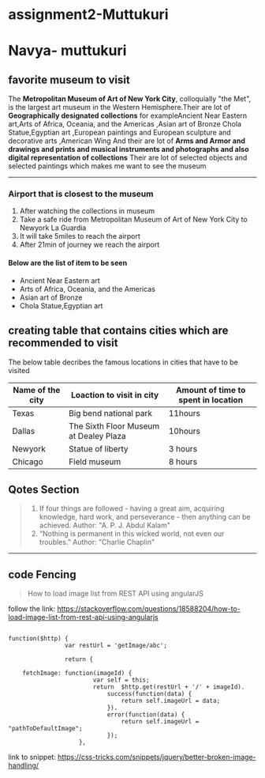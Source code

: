 # assignment2-Muttukuri

# Navya- muttukuri

## favorite museum to visit

The **Metropolitan Museum of Art of New York City**, colloquially "the Met", is the largest art museum in the Western Hemisphere.Their are lot of **Geographically designated collections** for exampleAncient Near Eastern art,Arts of Africa, Oceania, and the Americas ,Asian art of Bronze Chola Statue,Egyptian art ,European paintings and European sculpture and decorative arts ,American Wing 
And their are lot of **Arms and Armor and drawings and prints and musical instruments and photographs and also digital representation of collections** Their are lot of selected objects and selected paintings which makes me want to see the museum

---

### Airport that is closest to the museum
1. After watching the collections in museum
2. Take a safe ride from Metropolitan Museum of Art of New York City to Newyork La Guardia
3. It will take 5miles to reach the airport
4. After 21min of journey we reach the airport 

#### Below are the list of item to be seen 
* Ancient Near Eastern art
* Arts of Africa, Oceania, and the Americas 
* Asian art of Bronze
* Chola Statue,Egyptian art 

## creating table that contains cities which are recommended to visit

The below table decribes the famous locations in cities that have to be visited

| Name of the city | Loaction to visit in city                | Amount of time to spent in location |
|------------------| -----------------------------------------|-------------------------------------|
|    Texas         | Big bend national park                   |    11hours
|    Dallas        |  The Sixth Floor Museum at Dealey Plaza  |    10hours
|    Newyork       | Statue of liberty                        |    3 hours
|   Chicago        | Field museum                             |    8 hours

## Qotes Section

> 1. If four things are followed - having a great aim, acquiring knowledge, hard work, and perseverance - then anything can be achieved.
Author: "A. P. J. Abdul Kalam"
>2. “Nothing is permanent in this wicked world, not even our troubles.”
Author: "Charlie Chaplin"

******

## code Fencing

> How to load image list from REST API using angularJS

follow the link: <https://stackoverflow.com/questions/18588204/how-to-load-image-list-from-rest-api-using-angularjs>

```

function($http) {
                var restUrl = 'getImage/abc';

                return {

    fetchImage: function(imageId) {
                        var self = this;
                        return  $http.get(restUrl + '/' + imageId).
                            success(function(data) {
                                return self.imageUrl = data;
                            }).
                            error(function(data) {
                                return self.imageUrl = "pathToDefaultImage";
                            });
                    },
```

link to snippet: <https://css-tricks.com/snippets/jquery/better-broken-image-handling/>


